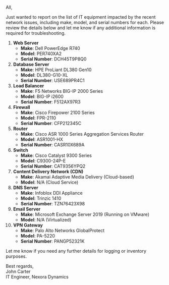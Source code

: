 All,

Just wanted to report on the list of IT equipment impacted by the recent network issues, including make, model, and serial numbers for each. Please review the details below and let me know if any additional information is required for troubleshooting.

1. **Web Server**
    - **Make**: Dell PowerEdge R740
    - **Model**: PER740XA2
    - **Serial Number**: DCH45T9P8Q0
2. **Database Server**
    - **Make**: HPE ProLiant DL380 Gen10
    - **Model**: DL380-G10-XL
    - **Serial Number**: USE689PR4C1
3. **Load Balancer**
    - **Make**: F5 Networks BIG-IP 2000 Series
    - **Model**: BIG-IP i2600
    - **Serial Number**: F512AX97R3
4. **Firewall**
    - **Make**: Cisco Firepower 2100 Series
    - **Model**: FPR-2110
    - **Serial Number**: CFP212345C
5. **Router**
    - **Make**: Cisco ASR 1000 Series Aggregation Services Router
    - **Model**: ASR1001-HX
    - **Serial Number**: CASR10X689A
6. **Switch**
    - **Make**: Cisco Catalyst 9300 Series
    - **Model**: C9300-24P-E
    - **Serial Number**: CAT9356YPQ2
7. **Content Delivery Network (CDN)**
    - **Make**: Akamai Adaptive Media Delivery (Cloud-based)
    - **Model**: N/A (Cloud Service)
8. **DNS Server**
    - **Make**: Infoblox DDI Appliance
    - **Model**: Trinzic 1410
    - **Serial Number**: TZN76423X98
9. **Email Server**
    - **Make**: Microsoft Exchange Server 2019 (Running on VMware)
    - **Model**: N/A (Virtualized)
10. **VPN Gateway**
    - **Make**: Palo Alto Networks GlobalProtect
    - **Model**: PA-5220
    - **Serial Number**: PANGP52321K

Let me know if you need any further details for logging or inventory purposes.

Best regards,  
John Carter  
IT Engineer, Nexora Dynamics